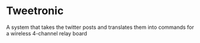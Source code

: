 # Tweetronic
A system that takes the twitter posts and translates them into commands for a wireless 4-channel relay board
